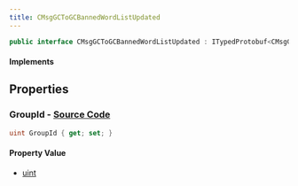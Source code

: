```yaml
---
title: CMsgGCToGCBannedWordListUpdated
---
```


```csharp
public interface CMsgGCToGCBannedWordListUpdated : ITypedProtobuf<CMsgGCToGCBannedWordListUpdated>, INativeHandle
```

#### Implements

## Properties

### **GroupId** - [Source Code](https://github.com/swiftly-solution/swiftlys2/blob/main/managed/src/SwiftlyS2.Generated/Protobufs/Interfaces/CMsgGCToGCBannedWordListUpdated.cs#L13)

```csharp
uint GroupId { get; set; }
```

#### Property Value

- [uint](https://learn.microsoft.com/dotnet/api/system.uint32)

